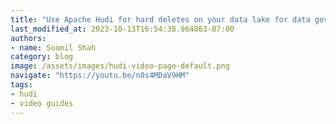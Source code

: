 ```yaml
---
title: "Use Apache Hudi for hard deletes on your data lake for data governance | Hudi Labs"
last_modified_at: 2023-10-13T16:54:38.964863-07:00
authors:
- name: Soumil Shah
category: blog
image: /assets/images/hudi-video-page-default.png
navigate: "https://youtu.be/n0s4MDaV9HM"
tags:
- hudi
- video guides
---
```

